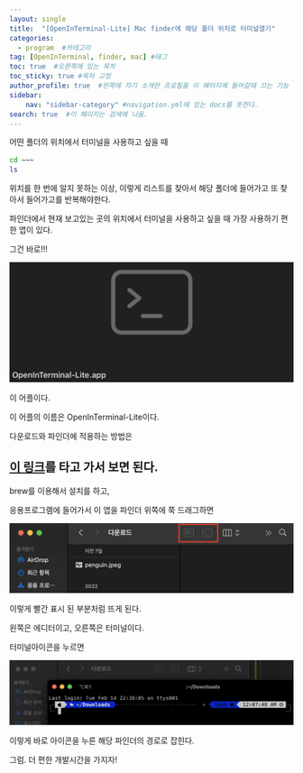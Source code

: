 ```yaml
---
layout: single
title:  "[OpenInTerminal-Lite] Mac finder에 해당 폴더 위치로 터미널열기"
categories: 
  - program  #카테고리
tag: [OpenInTerminal, finder, mac] #태그
toc: true  #오른쪽에 있는 목차
toc_sticky: true #목차 고정
author_profile: true  #왼쪽에 자기 소개란 프로필을 이 페이지에 들어갈때 끄는 기능
sidebar:
    nav: "sidebar-category" #navigation.yml에 있는 docs를 뜻한다.
search: true  #이 페이지는 검색에 나옴.
---
```


어떤 폴더의 위치에서 터미널을 사용하고 싶을 때 

```bash
cd ~~~
ls
```
위치를 한 번에 알지 못하는 이상, 이렇게 리스트를 찾아서 해당 폴더에 들어가고 또 찾아서 들어가고를 반복해야한다.

파인더에서 현재 보고있는 곳의 위치에서 터미널을 사용하고 싶을 때 가장 사용하기 편한 앱이 있다.

그건 바로!!!

![app](/assets/images/2023/02/14/oit.png)

이 어플이다. 


이 어플의 이름은 OpenInTerminal-Lite이다. 

다운로드와 파인더에 적용하는 방법은 

## [이 링크](https://github.com/Ji4n1ng/OpenInTerminal/blob/master/Resources/README-Lite.md)를 타고 가서 보면 된다.

brew를 이용해서 설치를 하고,

응용프로그램에 들어가서 이 앱을 파인더 위쪽에 쭉 드래그하면 

![there](/assets/images/2023/02/14/check.png)

이렇게 빨간 표시 된 부분처럼 뜨게 된다.


왼쪽은 에디터이고, 오른쪽은 터미널이다.


터미널아이콘을 누르면

![terminal](/assets/images/2023/02/14/finder.png)

이렇게 바로 아이콘을 누른 해당 파인더의 경로로 잡힌다.


그럼. 더 편한 개발시간을 가지자!